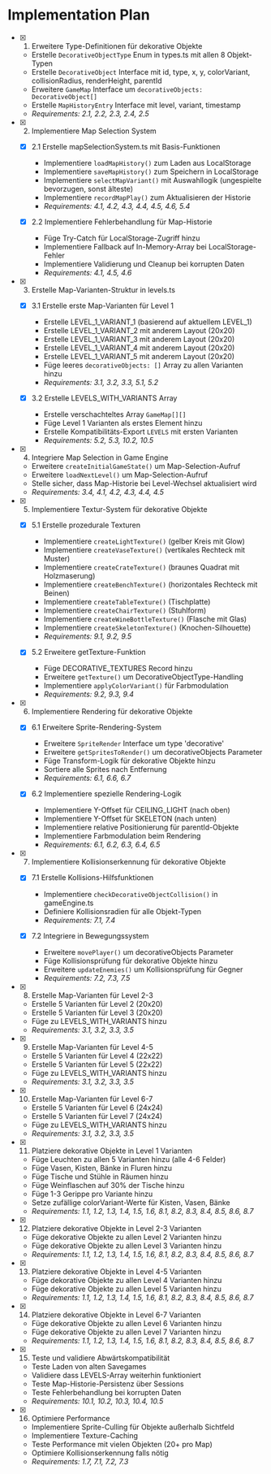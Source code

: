 # Implementation Plan

- [x] 1. Erweitere Type-Definitionen für dekorative Objekte
  - Erstelle `DecorativeObjectType` Enum in types.ts mit allen 8 Objekt-Typen
  - Erstelle `DecorativeObject` Interface mit id, type, x, y, colorVariant, collisionRadius, renderHeight, parentId
  - Erweitere `GameMap` Interface um `decorativeObjects: DecorativeObject[]`
  - Erstelle `MapHistoryEntry` Interface mit level, variant, timestamp
  - _Requirements: 2.1, 2.2, 2.3, 2.4, 2.5_

- [x] 2. Implementiere Map Selection System
  - [x] 2.1 Erstelle mapSelectionSystem.ts mit Basis-Funktionen
    - Implementiere `loadMapHistory()` zum Laden aus LocalStorage
    - Implementiere `saveMapHistory()` zum Speichern in LocalStorage
    - Implementiere `selectMapVariant()` mit Auswahllogik (ungespielte bevorzugen, sonst älteste)
    - Implementiere `recordMapPlay()` zum Aktualisieren der Historie
    - _Requirements: 4.1, 4.2, 4.3, 4.4, 4.5, 4.6, 5.4_
  
  - [x] 2.2 Implementiere Fehlerbehandlung für Map-Historie
    - Füge Try-Catch für LocalStorage-Zugriff hinzu
    - Implementiere Fallback auf In-Memory-Array bei LocalStorage-Fehler
    - Implementiere Validierung und Cleanup bei korrupten Daten
    - _Requirements: 4.1, 4.5, 4.6_

- [x] 3. Erstelle Map-Varianten-Struktur in levels.ts
  - [x] 3.1 Erstelle erste Map-Varianten für Level 1
    - Erstelle LEVEL_1_VARIANT_1 (basierend auf aktuellem LEVEL_1)
    - Erstelle LEVEL_1_VARIANT_2 mit anderem Layout (20x20)
    - Erstelle LEVEL_1_VARIANT_3 mit anderem Layout (20x20)
    - Erstelle LEVEL_1_VARIANT_4 mit anderem Layout (20x20)
    - Erstelle LEVEL_1_VARIANT_5 mit anderem Layout (20x20)
    - Füge leeres `decorativeObjects: []` Array zu allen Varianten hinzu
    - _Requirements: 3.1, 3.2, 3.3, 5.1, 5.2_
  
  - [x] 3.2 Erstelle LEVELS_WITH_VARIANTS Array
    - Erstelle verschachteltes Array `GameMap[][]`
    - Füge Level 1 Varianten als erstes Element hinzu
    - Erstelle Kompatibilitäts-Export `LEVELS` mit ersten Varianten
    - _Requirements: 5.2, 5.3, 10.2, 10.5_

- [x] 4. Integriere Map Selection in Game Engine
  - Erweitere `createInitialGameState()` um Map-Selection-Aufruf
  - Erweitere `loadNextLevel()` um Map-Selection-Aufruf
  - Stelle sicher, dass Map-Historie bei Level-Wechsel aktualisiert wird
  - _Requirements: 3.4, 4.1, 4.2, 4.3, 4.4, 4.5_

- [x] 5. Implementiere Textur-System für dekorative Objekte
  - [x] 5.1 Erstelle prozedurale Texturen
    - Implementiere `createLightTexture()` (gelber Kreis mit Glow)
    - Implementiere `createVaseTexture()` (vertikales Rechteck mit Muster)
    - Implementiere `createCrateTexture()` (braunes Quadrat mit Holzmaserung)
    - Implementiere `createBenchTexture()` (horizontales Rechteck mit Beinen)
    - Implementiere `createTableTexture()` (Tischplatte)
    - Implementiere `createChairTexture()` (Stuhlform)
    - Implementiere `createWineBottleTexture()` (Flasche mit Glas)
    - Implementiere `createSkeletonTexture()` (Knochen-Silhouette)
    - _Requirements: 9.1, 9.2, 9.5_
  
  - [x] 5.2 Erweitere getTexture-Funktion
    - Füge DECORATIVE_TEXTURES Record hinzu
    - Erweitere `getTexture()` um DecorativeObjectType-Handling
    - Implementiere `applyColorVariant()` für Farbmodulation
    - _Requirements: 9.2, 9.3, 9.4_

- [x] 6. Implementiere Rendering für dekorative Objekte
  - [x] 6.1 Erweitere Sprite-Rendering-System
    - Erweitere `SpriteRender` Interface um type 'decorative'
    - Erweitere `getSpritesToRender()` um decorativeObjects Parameter
    - Füge Transform-Logik für dekorative Objekte hinzu
    - Sortiere alle Sprites nach Entfernung
    - _Requirements: 6.1, 6.6, 6.7_
  
  - [x] 6.2 Implementiere spezielle Rendering-Logik
    - Implementiere Y-Offset für CEILING_LIGHT (nach oben)
    - Implementiere Y-Offset für SKELETON (nach unten)
    - Implementiere relative Positionierung für parentId-Objekte
    - Implementiere Farbmodulation beim Rendering
    - _Requirements: 6.1, 6.2, 6.3, 6.4, 6.5_

- [x] 7. Implementiere Kollisionserkennung für dekorative Objekte
  - [x] 7.1 Erstelle Kollisions-Hilfsfunktionen
    - Implementiere `checkDecorativeObjectCollision()` in gameEngine.ts
    - Definiere Kollisionsradien für alle Objekt-Typen
    - _Requirements: 7.1, 7.4_
  
  - [x] 7.2 Integriere in Bewegungssystem
    - Erweitere `movePlayer()` um decorativeObjects Parameter
    - Füge Kollisionsprüfung für dekorative Objekte hinzu
    - Erweitere `updateEnemies()` um Kollisionsprüfung für Gegner
    - _Requirements: 7.2, 7.3, 7.5_

- [x] 8. Erstelle Map-Varianten für Level 2-3
  - Erstelle 5 Varianten für Level 2 (20x20)
  - Erstelle 5 Varianten für Level 3 (20x20)
  - Füge zu LEVELS_WITH_VARIANTS hinzu
  - _Requirements: 3.1, 3.2, 3.3, 3.5_

- [x] 9. Erstelle Map-Varianten für Level 4-5
  - Erstelle 5 Varianten für Level 4 (22x22)
  - Erstelle 5 Varianten für Level 5 (22x22)
  - Füge zu LEVELS_WITH_VARIANTS hinzu
  - _Requirements: 3.1, 3.2, 3.3, 3.5_

- [x] 10. Erstelle Map-Varianten für Level 6-7
  - Erstelle 5 Varianten für Level 6 (24x24)
  - Erstelle 5 Varianten für Level 7 (24x24)
  - Füge zu LEVELS_WITH_VARIANTS hinzu
  - _Requirements: 3.1, 3.2, 3.3, 3.5_

- [x] 11. Platziere dekorative Objekte in Level 1 Varianten
  - Füge Leuchten zu allen 5 Varianten hinzu (alle 4-6 Felder)
  - Füge Vasen, Kisten, Bänke in Fluren hinzu
  - Füge Tische und Stühle in Räumen hinzu
  - Füge Weinflaschen auf 30% der Tische hinzu
  - Füge 1-3 Gerippe pro Variante hinzu
  - Setze zufällige colorVariant-Werte für Kisten, Vasen, Bänke
  - _Requirements: 1.1, 1.2, 1.3, 1.4, 1.5, 1.6, 8.1, 8.2, 8.3, 8.4, 8.5, 8.6, 8.7_

- [x] 12. Platziere dekorative Objekte in Level 2-3 Varianten
  - Füge dekorative Objekte zu allen Level 2 Varianten hinzu
  - Füge dekorative Objekte zu allen Level 3 Varianten hinzu
  - _Requirements: 1.1, 1.2, 1.3, 1.4, 1.5, 1.6, 8.1, 8.2, 8.3, 8.4, 8.5, 8.6, 8.7_

- [x] 13. Platziere dekorative Objekte in Level 4-5 Varianten
  - Füge dekorative Objekte zu allen Level 4 Varianten hinzu
  - Füge dekorative Objekte zu allen Level 5 Varianten hinzu
  - _Requirements: 1.1, 1.2, 1.3, 1.4, 1.5, 1.6, 8.1, 8.2, 8.3, 8.4, 8.5, 8.6, 8.7_

- [x] 14. Platziere dekorative Objekte in Level 6-7 Varianten
  - Füge dekorative Objekte zu allen Level 6 Varianten hinzu
  - Füge dekorative Objekte zu allen Level 7 Varianten hinzu
  - _Requirements: 1.1, 1.2, 1.3, 1.4, 1.5, 1.6, 8.1, 8.2, 8.3, 8.4, 8.5, 8.6, 8.7_

- [x] 15. Teste und validiere Abwärtskompatibilität
  - Teste Laden von alten Savegames
  - Validiere dass LEVELS-Array weiterhin funktioniert
  - Teste Map-Historie-Persistenz über Sessions
  - Teste Fehlerbehandlung bei korrupten Daten
  - _Requirements: 10.1, 10.2, 10.3, 10.4, 10.5_

- [x] 16. Optimiere Performance
  - Implementiere Sprite-Culling für Objekte außerhalb Sichtfeld
  - Implementiere Texture-Caching
  - Teste Performance mit vielen Objekten (20+ pro Map)
  - Optimiere Kollisionserkennung falls nötig
  - _Requirements: 1.7, 7.1, 7.2, 7.3_
